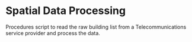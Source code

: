 # Spatial Data Processing
Procedures script to read the raw building list from a Telecommunications service provider and process the data.
